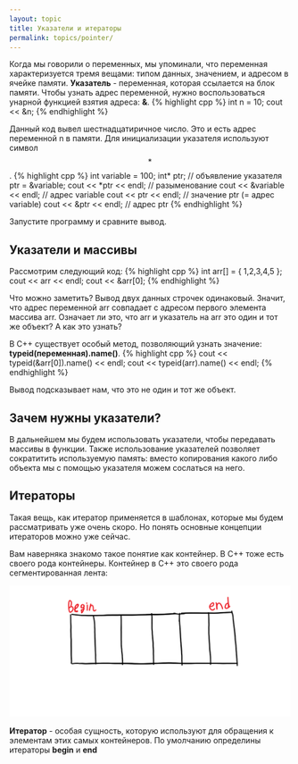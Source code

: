 ```yaml
---
layout: topic
title: Указатели и итераторы
permalink: topics/pointer/
---
```


Когда мы говорили о переменных, мы упоминали, что переменная характеризуется тремя вещами: типом данных, значением, и адресом в ячейке памяти. **Указатель** - переменная, которая ссылается на блок памяти. Чтобы узнать адрес переменной, нужно воспользоваться унарной функцией взятия адреса: **&**.
{% highlight cpp %}
int n = 10;
cout << &n;
{% endhighlight %}

Данный код вывел шестнадцатиричное число. Это и есть адрес переменной n в памяти. Для инициализации указателя используют символ $$*$$.
{% highlight cpp %}
 int variable = 100;
int* ptr; // объявление указателя
ptr = &variable;
cout << *ptr << endl; // разыменование
cout << &variable << endl; // адрес variable
cout << ptr << endl; // значение ptr (= адрес variable)
cout << &ptr << endl; // адрес ptr
{% endhighlight %} 

Запустите программу и сравните вывод.

## Указатели и  массивы
Рассмотрим следующий код:
{% highlight cpp %}
int arr[] = { 1,2,3,4,5 };
	cout << arr << endl;
	cout << &arr[0];
{% endhighlight %} 

Что можно заметить? Вывод двух данных строчек одинаковый. Значит, что адрес переменной arr совпадает с адресом первого элемента массива arr. Означает ли это, что arr и указатель на arr это один и тот же объект? А как это узнать?

В C++ существует особый метод, позволяющий узнать значение: **typeid(переменная).name()**.
{% highlight cpp %}
cout << typeid(&arr[0]).name() << endl;
cout << typeid(arr).name() << endl;
{% endhighlight %}

Вывод подсказывает нам, что это не один и тот же объект.

## Зачем нужны указатели?
В дальнейшем мы будем использовать указатели, чтобы передавать массивы в функции. Также использование указателей позволяет сократитить используемую память: вместо копирования какого либо объекта мы с помощью указателя можем сослаться на него.

## Итераторы
Такая вещь, как итератор применяется в шаблонах, которые мы будем рассматривать уже очень скоро. Но понять основные концепции итераторов можно уже сейчас.

Вам наверняка знакомо такое понятие как контейнер. В C++ тоже есть своего рода контейнеры. Контейнер в C++ это своего рода сегментированная лента:

![iter](iterator.png)

**Итератор** - особая сущность, которую используют для обращения к элементам этих самых контейнеров. По умолчанию определины итераторы **begin** и **end**
